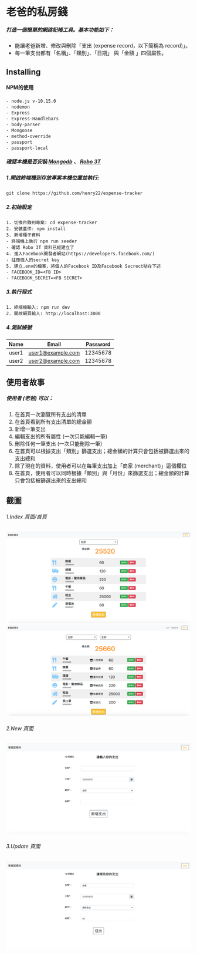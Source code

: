 # 老爸的私房錢

##### 打造一個簡單的網路記帳工具。基本功能如下：
- 能讓老爸新增、修改與刪除「支出 (expense record，以下簡稱為 record)」。
- 每一筆支出都有「名稱」、「類別」、「日期」 與「金額 」四個屬性。

## Installing

#### NPM的使用

```
- node.js v-10.15.0
- nodemon
- Express
- Express-Handlebars
- body-parser
- Mongoose
- method-override
- passport
- passport-local
```

##### 確認本機是否安裝 [Mongodb](https://www.mongodb.com/download-center/community) 、 [Robo 3T](https://robomongo.org/)

##### 1.開啟終端機到存放專案本機位置並執行:

`git clone https://github.com/henry22/expense-tracker`

##### 2.初始設定

```
1. 切換目錄到專案: cd expense-tracker
2. 安裝套件: npm install
3. 新增種子資料
- 終端機上執行 npm run seeder
- 確認 Robo 3T 資料已經建立了
4. 進入Facebook開發者網站(https://developers.facebook.com/)
- 註冊個人的secret key
5. 建立.env的檔案，將個人的Facebook ID及Facebook Secrect貼在下述
- FACEBOOK_ID=<FB ID>
- FACEBOOK_SECRET=<FB SECRET>
```

##### 3.執行程式

```
1. 終端機輸入: npm run dev
2. 開啟網頁輸入: http://localhost:3000
```

##### 4.測試帳號
| Name  | Email               | Password     |
| :---: | :-----------------: | :----------: |
| user1 | user1@example.com   | 12345678     |
| user2 | user2@example.com   | 12345678     |

## 使用者故事
##### 使用者 (老爸) 可以：

1. 在首頁一次瀏覽所有支出的清單
2. 在首頁看到所有支出清單的總金額
3. 新增一筆支出
4. 編輯支出的所有屬性 (一次只能編輯一筆)
5. 刪除任何一筆支出 (一次只能刪除一筆)
6. 在首頁可以根據支出「類別」篩選支出；總金額的計算只會包括被篩選出來的支出總和
7. 除了現在的資料，使用者可以在每筆支出加上「商家 (merchant)」這個欄位
8. 在首頁，使用者可以同時根據「類別」與「月份」來篩選支出；總金額的計算只會包括被篩選出來的支出總和

## 截圖

###### 1.Index 頁面/首頁

![image](./public/img/index.png)
![image](./public/img/index-2.png)

###### 2.New 頁面

![image](./public/img/new.png)

###### 3.Update 頁面

![image](./public/img/update.png)